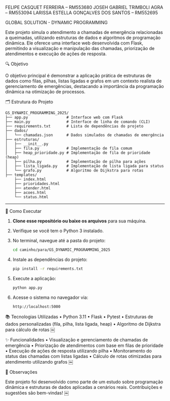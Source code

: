 FELIPE CASQUET FERREIRA – RM553680
JOSEH GABRIEL TRIMBOLI AGRA – RM553094
LARISSA ESTELLA GONÇALVES DOS SANTOS – RM552695

GLOBAL SOLUTION - DYNAMIC PROGRAMMING

Este projeto simula o atendimento a chamadas de emergência relacionadas a queimadas, utilizando estruturas de dados e algoritmos de programação dinâmica. Ele oferece uma interface web desenvolvida com Flask, permitindo a visualização e manipulação das chamadas, priorização de atendimentos e execução de ações de resposta.

🔍 Objetivo

O objetivo principal é demonstrar a aplicação prática de estruturas de dados como filas, pilhas, listas ligadas e grafos em um contexto realista de gerenciamento de emergências, destacando a importância da programação dinâmica na otimização de processos.

🗂️ Estrutura do Projeto

```
GS_DYNAMIC_PROGRAMMING_2025/
├── app.py                 # Interface web com Flask
├── main.py                # Interface de linha de comando (CLI)
├── requirements.txt       # Lista de dependências do projeto
├── dados/
│   └── chamadas.json      # Dados simulados de chamadas de emergência
├── estruturas/
│   ├── __init__.py
│   ├── fila.py            # Implementação de fila comum
│   ├── heap_prioridade.py # Implementação de fila de prioridade (heap)
│   ├── pilha.py           # Implementação de pilha para ações
│   ├── lista_ligada.py    # Implementação de lista ligada para status
│   └── grafo.py           # Algoritmo de Dijkstra para rotas
├── templates/
    ├── index.html
    ├── prioridades.html
    ├── atender.html
    ├── acoes.html
    └── status.html
```
---
🚀 Como Executar

1. **Clone esse repositório ou baixe os arquivos** para sua máquina.
2. Verifique se você tem o Python 3 instalado.
3. No terminal, navegue até a pasta do projeto:

   ```bash
   cd caminho/para/GS_DYNAMIC_PROGRAMMING_2025
   ```
4. Instale as dependências do projeto:

   ```bash
   pip install -r requirements.txt
   ```
5. Execute a aplicação:

   ```bash
   python app.py
   ```
6. Acesse o sistema no navegador via:

   ```bash
   http://localhost:5000
   ```

📚 Tecnologias Utilizadas
	•	Python 3.11
	•	Flask
	•	Pytest
	•	Estruturas de dados personalizadas (fila, pilha, lista ligada, heap)
	•	Algoritmo de Dijkstra para cálculo de rotas ￼

✨ Funcionalidades
	•	Visualização e gerenciamento de chamadas de emergência
	•	Priorização de atendimentos com base em filas de prioridade
	•	Execução de ações de resposta utilizando pilha
	•	Monitoramento do status das chamadas com listas ligadas
	•	Cálculo de rotas otimizadas para atendimento utilizando grafos ￼

📌 Observações

Este projeto foi desenvolvido como parte de um estudo sobre programação dinâmica e estruturas de dados aplicadas a cenários reais. Contribuições e sugestões são bem-vindas! ￼
